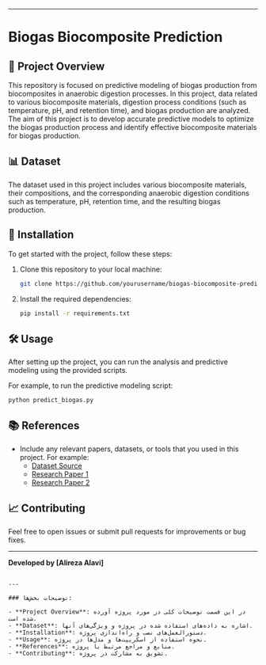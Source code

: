 

---

# Biogas Biocomposite Prediction

## 🚀 Project Overview

This repository is focused on predictive modeling of biogas production from biocomposites in anaerobic digestion processes. In this project, data related to various biocomposite materials, digestion process conditions (such as temperature, pH, and retention time), and biogas production are analyzed. The aim of this project is to develop accurate predictive models to optimize the biogas production process and identify effective biocomposite materials for biogas production.

## 📊 Dataset

The dataset used in this project includes various biocomposite materials, their compositions, and the corresponding anaerobic digestion conditions such as temperature, pH, retention time, and the resulting biogas production.

## 🔧 Installation

To get started with the project, follow these steps:

1. Clone this repository to your local machine:
   ```bash
   git clone https://github.com/yourusername/biogas-biocomposite-prediction.git
   ```

2. Install the required dependencies:
   ```bash
   pip install -r requirements.txt
   ```

## 🛠️ Usage

After setting up the project, you can run the analysis and predictive modeling using the provided scripts.

For example, to run the predictive modeling script:

```bash
python predict_biogas.py
```

## 📚 References

- Include any relevant papers, datasets, or tools that you used in this project. For example:
  - [Dataset Source](link_to_dataset)
  - [Research Paper 1](link_to_paper)
  - [Research Paper 2](link_to_paper)

## 📈 Contributing

Feel free to open issues or submit pull requests for improvements or bug fixes.

---

**Developed by [Alireza Alavi]**
```

---

### توضیحات بخش‌ها:

- **Project Overview**: در این قسمت توضیحات کلی در مورد پروژه آورده شده است.
- **Dataset**: اشاره به داده‌های استفاده شده در پروژه و ویژگی‌های آنها.
- **Installation**: دستورالعمل‌های نصب و راه‌اندازی پروژه.
- **Usage**: نحوه استفاده از اسکریپت‌ها و مدل‌ها در پروژه.
- **References**: منابع و مراجع مرتبط با پروژه.
- **Contributing**: تشویق به مشارکت در پروژه.

